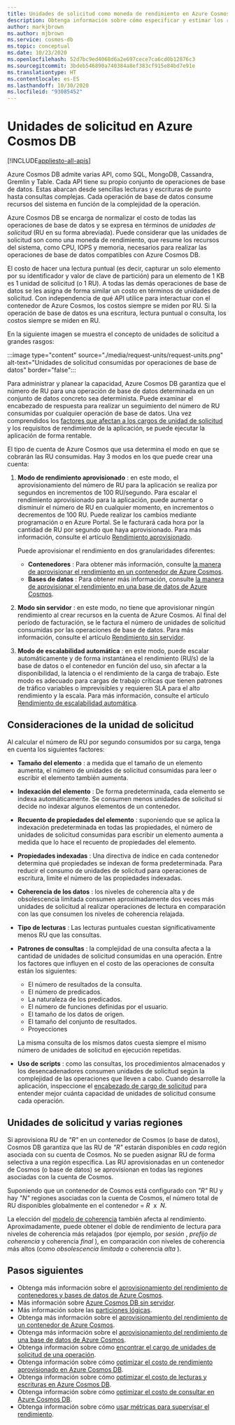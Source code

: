 ```yaml
---
title: Unidades de solicitud como moneda de rendimiento en Azure Cosmos DB
description: Obtenga información sobre cómo especificar y estimar los requisitos de las unidades de solicitud en Azure Cosmos DB.
author: markjbrown
ms.author: mjbrown
ms.service: cosmos-db
ms.topic: conceptual
ms.date: 10/23/2020
ms.openlocfilehash: 52d7bc9ed4068d6a2e697cece7ca6cd0b12876c3
ms.sourcegitcommit: 3bdeb546890a740384a8ef383cf915e84bd7e91e
ms.translationtype: HT
ms.contentlocale: es-ES
ms.lasthandoff: 10/30/2020
ms.locfileid: "93085452"
---
```

# <a name="request-units-in-azure-cosmos-db"></a>Unidades de solicitud en Azure Cosmos DB
[!INCLUDE[appliesto-all-apis](includes/appliesto-all-apis.md)]

Azure Cosmos DB admite varias API, como SQL, MongoDB, Cassandra, Gremlin y Table. Cada API tiene su propio conjunto de operaciones de base de datos. Estas abarcan desde sencillas lecturas y escrituras de punto hasta consultas complejas. Cada operación de base de datos consume recursos del sistema en función de la complejidad de la operación.

Azure Cosmos DB se encarga de normalizar el costo de todas las operaciones de base de datos y se expresa en términos de *unidades de solicitud* (RU en su forma abreviada). Puede considerar que las unidades de solicitud son como una moneda de rendimiento, que resume los recursos del sistema, como CPU, IOPS y memoria, necesarios para realizar las operaciones de base de datos compatibles con Azure Cosmos DB.

El costo de hacer una lectura puntual (es decir, capturar un solo elemento por su identificador y valor de clave de partición) para un elemento de 1 KB es 1 unidad de solicitud (o 1 RU). A todas las demás operaciones de base de datos se les asigna de forma similar un costo en términos de unidades de solicitud. Con independencia de qué API utilice para interactuar con el contenedor de Azure Cosmos, los costos siempre se miden por RU. Si la operación de base de datos es una escritura, lectura puntual o consulta, los costos siempre se miden en RU.

En la siguiente imagen se muestra el concepto de unidades de solicitud a grandes rasgos:

:::image type="content" source="./media/request-units/request-units.png" alt-text="Unidades de solicitud consumidas por operaciones de base de datos" border="false":::

Para administrar y planear la capacidad, Azure Cosmos DB garantiza que el número de RU para una operación de base de datos determinada en un conjunto de datos concreto sea determinista. Puede examinar el encabezado de respuesta para realizar un seguimiento del número de RU consumidas por cualquier operación de base de datos. Una vez comprendidos los [factores que afectan a los cargos de unidad de solicitud](request-units.md#request-unit-considerations) y los requisitos de rendimiento de la aplicación, se puede ejecutar la aplicación de forma rentable.

El tipo de cuenta de Azure Cosmos que usa determina el modo en que se cobrarán las RU consumidas. Hay 3 modos en los que puede crear una cuenta:

1. **Modo de rendimiento aprovisionado** : en este modo, el aprovisionamiento del número de RU para la aplicación se realiza por segundos en incrementos de 100 RU/segundo. Para escalar el rendimiento aprovisionado para la aplicación, puede aumentar o disminuir el número de RU en cualquier momento, en incrementos o decrementos de 100 RU. Puede realizar los cambios mediante programación o en Azure Portal. Se le facturará cada hora por la cantidad de RU por segundo que haya aprovisionado. Para más información, consulte el artículo [Rendimiento aprovisionado](set-throughput.md).

   Puede aprovisionar el rendimiento en dos granularidades diferentes:

   * **Contenedores** : Para obtener más información, consulte [la manera de aprovisionar el rendimiento en un contenedor de Azure Cosmos](how-to-provision-container-throughput.md).
   * **Bases de datos** : Para obtener más información, consulte [la manera de aprovisionar el rendimiento en una base de datos de Azure Cosmos](how-to-provision-database-throughput.md).

2. **Modo sin servidor** : en este modo, no tiene que aprovisionar ningún rendimiento al crear recursos en la cuenta de Azure Cosmos. Al final del período de facturación, se le factura el número de unidades de solicitud consumidas por las operaciones de base de datos. Para más información, consulte el artículo [Rendimiento sin servidor](serverless.md). 

3. **Modo de escalabilidad automática** : en este modo, puede escalar automáticamente y de forma instantánea el rendimiento (RU/s) de la base de datos o el contenedor en función del uso, sin afectar a la disponibilidad, la latencia o el rendimiento de la carga de trabajo. Este modo es adecuado para cargas de trabajo críticas que tienen patrones de tráfico variables o imprevisibles y requieren SLA para el alto rendimiento y la escala. Para más información, consulte el artículo [Rendimiento de escalabilidad automática](provision-throughput-autoscale.md). 

## <a name="request-unit-considerations"></a>Consideraciones de la unidad de solicitud

Al calcular el número de RU por segundo consumidos por su carga, tenga en cuenta los siguientes factores:

* **Tamaño del elemento** : a medida que el tamaño de un elemento aumenta, el número de unidades de solicitud consumidas para leer o escribir el elemento también aumenta.

* **Indexación del elemento** : De forma predeterminada, cada elemento se indexa automáticamente. Se consumen menos unidades de solicitud si decide no indexar algunos elementos de un contenedor.

* **Recuento de propiedades del elemento** : suponiendo que se aplica la indexación predeterminada en todas las propiedades, el número de unidades de solicitud consumidas para escribir un elemento aumenta a medida que lo hace el recuento de propiedades del elemento.

* **Propiedades indexadas** : Una directiva de índice en cada contenedor determina qué propiedades se indexan de forma predeterminada. Para reducir el consumo de unidades de solicitud para operaciones de escritura, limite el número de las propiedades indexadas.

* **Coherencia de los datos** : los niveles de coherencia alta y de obsolescencia limitada consumen aproximadamente dos veces más unidades de solicitud al realizar operaciones de lectura en comparación con las que consumen los niveles de coherencia relajada.

* **Tipo de lecturas** : Las lecturas puntuales cuestan significativamente menos RU que las consultas.

* **Patrones de consultas** : la complejidad de una consulta afecta a la cantidad de unidades de solicitud consumidas en una operación. Entre los factores que influyen en el costo de las operaciones de consulta están los siguientes: 
 
  * El número de resultados de la consulta.
  * El número de predicados.
  * La naturaleza de los predicados.
  * El número de funciones definidas por el usuario.
  * El tamaño de los datos de origen.
  * El tamaño del conjunto de resultados.
  * Proyecciones

  La misma consulta de los mismos datos cuesta siempre el mismo número de unidades de solicitud en ejecución repetidas.

* **Uso de scripts** : como las consultas, los procedimientos almacenados y los desencadenadores consumen unidades de solicitud según la complejidad de las operaciones que lleven a cabo. Cuando desarrolle la aplicación, inspeccione el [encabezado de cargo de solicitud](./optimize-cost-reads-writes.md#measuring-the-ru-charge-of-a-request) para entender mejor cuánta capacidad de unidades de solicitud consume cada operación.

## <a name="request-units-and-multiple-regions"></a>Unidades de solicitud y varias regiones

Si aprovisiona RU de *"R"* en un contenedor de Cosmos (o base de datos), Cosmos DB garantiza que las RU de *"R"* estarán disponibles en *cada* región asociada con su cuenta de Cosmos. No se pueden asignar RU de forma selectiva a una región específica. Las RU aprovisionadas en un contenedor de Cosmos (o base de datos) se aprovisionan en todas las regiones asociadas con la cuenta de Cosmos.

Suponiendo que un contenedor de Cosmos está configurado con *"R"* RU y hay *"N"* regiones asociadas con la cuenta de Cosmos, el número total de RU disponibles globalmente en el contenedor = *R*  x  *N*.

La elección del [modelo de coherencia](consistency-levels.md) también afecta al rendimiento. Aproximadamente, puede obtener el doble de rendimiento de lectura para niveles de coherencia más relajados (por ejemplo, por *sesión* , *prefijo de coherencia* y coherencia *final* ), en comparación con niveles de coherencia más altos (como *obsolescencia limitada* o coherencia *alta* ).

## <a name="next-steps"></a>Pasos siguientes

- Obtenga más información sobre el [aprovisionamiento del rendimiento de contenedores y bases de datos de Azure Cosmos](set-throughput.md).
- Más información sobre [Azure Cosmos DB sin servidor](serverless.md).
- Más información sobre las [particiones lógicas](./partitioning-overview.md).
- Obtenga más información sobre el [aprovisionamiento del rendimiento de un contenedor de Azure Cosmos](how-to-provision-container-throughput.md).
- Obtenga más información sobre el [aprovisionamiento del rendimiento de una base de datos de Azure Cosmos](how-to-provision-database-throughput.md).
- Obtenga información sobre cómo [encontrar el cargo de unidades de solicitud de una operación](find-request-unit-charge.md).
- Obtenga información sobre cómo [optimizar el costo de rendimiento aprovisionado en Azure Cosmos DB](optimize-cost-throughput.md).
- Obtenga información sobre cómo [optimizar el costo de lecturas y escrituras en Azure Cosmos DB](optimize-cost-reads-writes.md).
- Obtenga información sobre cómo [optimizar el costo de consultar en Azure Cosmos DB](./optimize-cost-reads-writes.md).
- Obtenga información sobre cómo [usar métricas para supervisar el rendimiento](use-metrics.md).